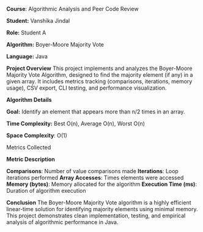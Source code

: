 **Course**: Algorithmic Analysis and Peer Code Review

**Student:** Vanshika Jindal

**Role:** Student A

**Algorithm:** Boyer-Moore Majority Vote

**Language:** Java


**Project Overview**
This project implements and analyzes the Boyer-Moore Majority Vote Algorithm, designed to find
the majority element (if any) in a given array. It includes metrics tracking (comparisons, iterations,
memory usage), CSV export, CLI testing, and performance visualization.

**Algorithm Details**

**Goal:** Identify an element that appears more than n/2 times in an array.

**Time Complexity:** Best O(n), Average O(n), Worst O(n)

**Space Complexity**: O(1)

Metrics Collected

**Metric Description**

**Comparisons**: Number of value comparisons made
**Iterations**: Loop iterations performed
**Array Accesses**:  Times elements were accessed
**Memory (bytes)**: Memory allocated for the algorithm
**Execution Time (ms)**:  Duration of algorithm execution

**Conclusion**
The Boyer-Moore Majority Vote algorithm is a highly efficient linear-time solution for identifying
majority elements using minimal memory. This project demonstrates clean implementation, testing,
and empirical analysis of algorithmic performance in Java.